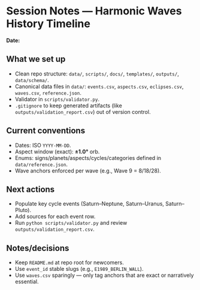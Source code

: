 # Session Notes — Harmonic Waves History Timeline

**Date:** <YYYY-MM-DD>

## What we set up
- Clean repo structure: `data/`, `scripts/`, `docs/`, `templates/`, `outputs/`, `data/schema/`.
- Canonical data files in `data/`: `events.csv`, `aspects.csv`, `eclipses.csv`, `waves.csv`, `reference.json`.
- Validator in `scripts/validator.py`.
- `.gitignore` to keep generated artifacts (like `outputs/validation_report.csv`) out of version control.

## Current conventions
- Dates: ISO `YYYY-MM-DD`.
- Aspect window (exact): **±1.0°** orb.
- Enums: signs/planets/aspects/cycles/categories defined in `data/reference.json`.
- Wave anchors enforced per wave (e.g., Wave 9 = 8/18/28).

## Next actions
- Populate key cycle events (Saturn–Neptune, Saturn–Uranus, Saturn–Pluto).
- Add sources for each event row.
- Run `python scripts/validator.py` and review `outputs/validation_report.csv`.

## Notes/decisions
- Keep `README.md` at repo root for newcomers.
- Use `event_id` stable slugs (e.g., `E1989_BERLIN_WALL`).
- Use `waves.csv` sparingly — only tag anchors that are exact or narratively essential.
